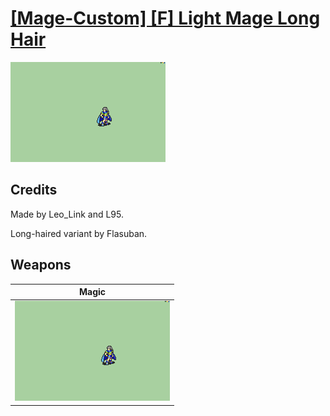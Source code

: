 # [\[Mage-Custom\] \[F\] Light Mage Long Hair](./)

<img src="./6.%20Magic/Magic_000.png" alt="[Mage-Custom] [F] Light Mage Long Hair standing" />

## Credits

Made by Leo_Link and L95.

Long-haired variant by Flasuban.

## Weapons


|Magic |
|  :---: |
| <img alt="Magic animation" src="./6.%20Magic/Magic.gif" /> |
